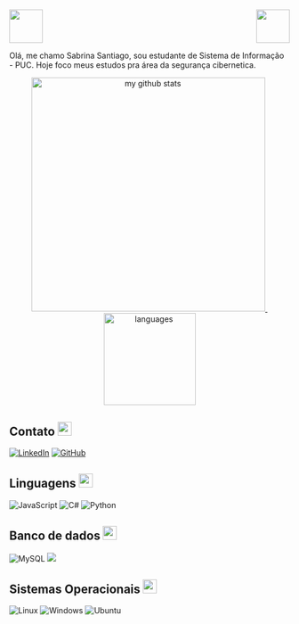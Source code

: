 # 


<div>
    <img src="https://emojis.slackmojis.com/emojis/images/1531849353/4244/blob-octopus.gif" width="60" height="60"/> 
    <img src="https://emojis.slackmojis.com/emojis/images/1531849353/4244/blob-octopus.gif" width="60" height="60" align="right"/> 
</div>

Olá, me chamo Sabrina Santiago, sou estudante de Sistema de Informação - PUC. Hoje foco meus estudos pra área da segurança cibernetica. 



<!-- status codes -->
<a align="center" href="https://sasantss.github.io">
    <p align="center">
    <img src="https://github-readme-stats.vercel.app/api?username=sasantss&show_icons=true&theme=tokyonight" alt="my github stats" width="420"/>&nbsp;<img src="https://github-readme-stats.vercel.app/api/top-langs/?username=sasantss&layout=compact&theme=tokyonight" alt="languages" height="165">
    </p>
</a>



## Contato <img src="https://emojis.slackmojis.com/emojis/images/1578512858/7452/danceydoge.gif" width="25" height="25">
[![LinkedIn](https://img.shields.io/badge/LinkedIn-0077B5?style=for-the-badge&logo=linkedin&logoColor=white)](https://www.linkedin.com/in/sabrinasantiagool/) [![GitHub](https://img.shields.io/badge/GitHub-100000?style=for-the-badge&logo=github&logoColor=white)](https://github.com/sasantss) 

## Linguagens <img src="https://emojis.slackmojis.com/emojis/images/1450372448/149/sonic.gif" width="25" height="25"/> 
![JavaScript](https://img.shields.io/badge/JavaScript-F7DF1E?style=for-the-badge&logo=javascript&logoColor=black)
![C#](https://img.shields.io/badge/C%23-239120?style=for-the-badge&logo=c-sharp&logoColor=white) ![Python](https://img.shields.io/badge/python-3670A0?style=for-the-badge&logo=python&logoColor=ffdd54) 
## Banco de dados  <img src="https://emojis.slackmojis.com/emojis/images/1598364417/10264/partykeanu.gif" width="25" height="25"/> 
![MySQL](https://img.shields.io/badge/MySQL-00000F?style=for-the-badge&logo=mysql&logoColor=white) 
<img src="https://img.shields.io/badge/Sqlite-003B57?style=for-the-badge&logo=sqlite&logoColor=white" /> 


## Sistemas Operacionais <img src="https://emojis.slackmojis.com/emojis/images/1450458551/184/nyancat_big.gif" width="25" height="25"/> 

![Linux](https://img.shields.io/badge/Linux-000?style=for-the-badge&logo=linux&logoColor=FCC624)
![Windows](https://img.shields.io/badge/Windows-000?style=for-the-badge&logo=windows&logoColor=2CA5E0) ![Ubuntu](https://img.shields.io/badge/Ubuntu-35495E?style=for-the-badge&logo=ubuntu&logoColor=2CA5E0)